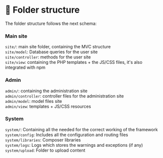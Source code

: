 # :open_file_folder: Folder structure

The folder structure follows the next schema:

### Main site
`site/`: main site folder, containing the MVC structure  
 `site/model`: Database queries for the user site  
 `site/controller`: methods for the user site  
 `site/view`: containing the PHP templates + the JS/CSS files, it's also integrated with npm

### Admin
`admin/`: containing the administration site  
`admin/controller`: controller files for the administration site  
`admin/model`: model files site  
`admin/view`: templates + JS/CSS resources  
  
### System
`system/`: Containing all the needed for the correct working of the framework  
`system/config`: Includes all the configuration and routing files  
`system/libraries`: Composer libraries  
`system/logs`: Logs which stores the warnings and exceptions (if any)  
`system/upload`: Folder to upload content  
